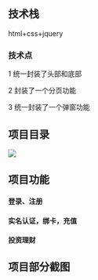 <h2>技术栈</h2>
<p>html+css+jquery</p>
<h3>技术点</h3>
<p>1 统一封装了头部和底部</p>
<p>2 封装了一个分页功能</p>
<p>3 统一封装了一个弹窗功能</p>
<h2>项目目录</h2>
<img src="https://github.com/violet-panpan/webSite/blob/master/commom/img/index1(1).png"/>
<h2>项目功能</h2>
<h4>登录、注册</h4>
<h4>实名认证，绑卡，充值</h4>
<h4>投资理财</h4>
<h2>项目部分截图</h2>
